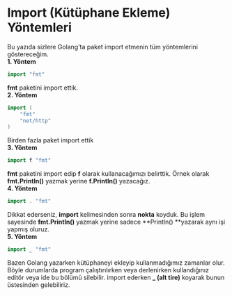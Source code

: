 # Import (Kütüphane Ekleme) Yöntemleri

Bu yazıda sizlere Golang’ta paket import etmenin tüm yöntemlerini göstereceğim.\
**1. Yöntem**

```go
import "fmt"
```

**fmt** paketini import ettik.\
**2. Yöntem**

```go
import (
    "fmt"
    "net/http"
)
```

Birden fazla paket import ettik\
**3. Yöntem**

```go
import f "fmt"
```

**fmt** paketini import edip **f** olarak kullanacağımızı belirttik. Örnek olarak **fmt.Println()** yazmak yerine **f.Println()** yazacağız.\
**4. Yöntem**

```go
import . "fmt"
```

Dikkat ederseniz, **import** kelimesinden sonra **nokta** koyduk. Bu işlem sayesinde **fmt.Println()** yazmak yerine sadece **Println() **yazarak aynı işi yapmış oluruz.\
**5. Yöntem**

```go
import _ "fmt"
```

Bazen Golang yazarken kütüphaneyi ekleyip kullanmadığımız zamanlar olur. Böyle durumlarda program çalıştırılırken veya derlenirken kullandığınız editör veya ide bu bölümü silebilir. import ederken **\_ (alt tire)** koyarak bunun üstesinden gelebiliriz.
